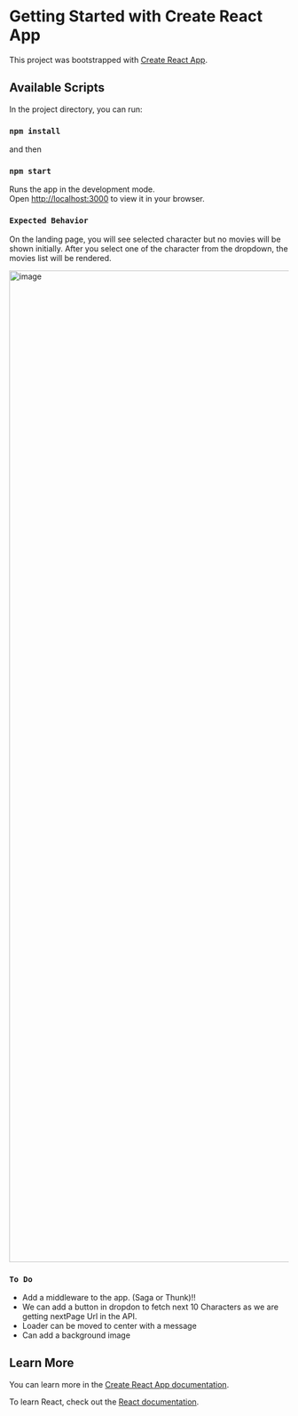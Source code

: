 # Getting Started with Create React App

This project was bootstrapped with [Create React App](https://github.com/facebook/create-react-app).

## Available Scripts

In the project directory, you can run:

### `npm install`

and then

### `npm start`

Runs the app in the development mode.\
Open [http://localhost:3000](http://localhost:3000) to view it in your browser.

### `Expected Behavior`

On the landing page, you will see selected character but no movies will be shown initially.
After you select one of the character from the dropdown, the movies list will be rendered.

<img width="1786" alt="image" src="https://user-images.githubusercontent.com/30522916/165900514-bbdee9f1-27a3-4f0b-ac00-610232ba30aa.png">

### `To Do`
* Add a middleware to the app. (Saga or Thunk)!!
* We can add a button in dropdon to fetch next 10 Characters as we are getting nextPage Url in the API.
* Loader can be moved to center with a message
* Can add a background image

## Learn More

You can learn more in the [Create React App documentation](https://facebook.github.io/create-react-app/docs/getting-started).

To learn React, check out the [React documentation](https://reactjs.org/).
